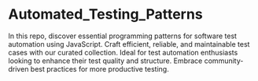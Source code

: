 # Automated_Testing_Patterns
In this repo, discover essential programming patterns for software test automation using JavaScript. Craft efficient, reliable, and maintainable test cases with our curated collection. Ideal for test automation enthusiasts looking to enhance their test quality and structure. Embrace community-driven best practices for more productive testing.
